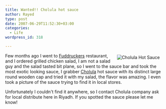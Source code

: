 ```yaml
---
title: Wanted!! Cholula hot sauce
author: Rayed
type: post
date: 2007-06-29T11:52:30+03:00
categories:
  - Life
wordpress_id: 318

---
```

<a href="http://www.cholula.com/"><img style="margin:5px;" align="right" src='/static/uploads/2007/06/cholulabottle.JPG' alt='Cholula Hot Sauce' /></a>

Few months ago I went to <a href="http://www.fuddruckers.com/">Fuddruckers</a> restaurant, and I ordered grilled chicken salad, I am not a salad guy and the salad tasted bit plane, so I went to the sauce bar and took the most exotic looking sauce, I grabber <a href="http://www.cholula.com/">Cholula</a> hot sauce with its distinct large round wooden cap and tried it with my salad, the flavor was amazing. I even took a picture of the sauce trying to find it in local stores.

Unfortunately I couldn't find it anywhere, so I contact Cholula company ask for local distribute here in Riyadh. If you spotted the sauce please let me know!
